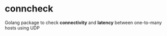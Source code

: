 # conncheck
Golang package to check **connectivity** and **latency** between one-to-many hosts using UDP
